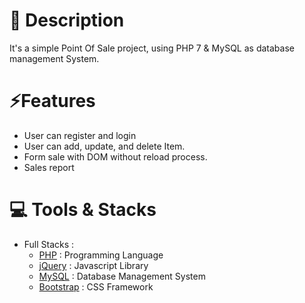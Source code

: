 # 📑 Description

It's a simple Point Of Sale project, using PHP 7 & MySQL as database management System.

# ⚡Features

- User can register and login
- User can add, update, and delete Item.
- Form sale with DOM without reload process.
- Sales report


# 💻 Tools & Stacks
- Full Stacks :
  - [PHP](https://www.php.net/) : Programming Language
  - [jQuery](https://jquery.com/) : Javascript Library
  - [MySQL](https://www.mysql.com/) : Database Management System
  - [Bootstrap](https://getbootstrap.com/) : CSS Framework

